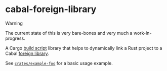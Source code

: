 # cabal-foreign-library

> [!WARNING]
> The current state of this is very bare-bones and very much a work-in-progress.

A Cargo [build script](https://doc.rust-lang.org/cargo/reference/build-scripts.html) library that
helps to dynamically link a Rust project to a Cabal [foreign library](https://cabal.readthedocs.io/en/3.4/cabal-package.html#foreign-libraries).

See [`crates/example-foo`](./crates/example-foo) for a basic usage example.
